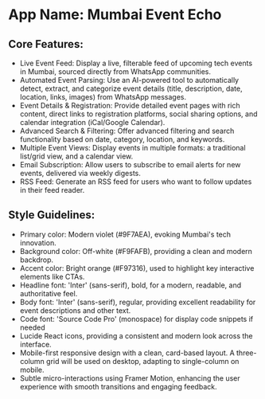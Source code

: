 # **App Name**: Mumbai Event Echo

## Core Features:

- Live Event Feed: Display a live, filterable feed of upcoming tech events in Mumbai, sourced directly from WhatsApp communities.
- Automated Event Parsing: Use an AI-powered tool to automatically detect, extract, and categorize event details (title, description, date, location, links, images) from WhatsApp messages. 
- Event Details & Registration: Provide detailed event pages with rich content, direct links to registration platforms, social sharing options, and calendar integration (iCal/Google Calendar).
- Advanced Search & Filtering: Offer advanced filtering and search functionality based on date, category, location, and keywords.
- Multiple Event Views: Display events in multiple formats: a traditional list/grid view, and a calendar view.
- Email Subscription: Allow users to subscribe to email alerts for new events, delivered via weekly digests.
- RSS Feed: Generate an RSS feed for users who want to follow updates in their feed reader.

## Style Guidelines:

- Primary color: Modern violet (#9F7AEA), evoking Mumbai's tech innovation. 
- Background color: Off-white (#F9FAFB), providing a clean and modern backdrop. 
- Accent color: Bright orange (#F97316), used to highlight key interactive elements like CTAs.
- Headline font: 'Inter' (sans-serif), bold, for a modern, readable, and authoritative feel. 
- Body font: 'Inter' (sans-serif), regular, providing excellent readability for event descriptions and other text. 
- Code font: 'Source Code Pro' (monospace) for display code snippets if needed
- Lucide React icons, providing a consistent and modern look across the interface. 
- Mobile-first responsive design with a clean, card-based layout. A three-column grid will be used on desktop, adapting to single-column on mobile.
- Subtle micro-interactions using Framer Motion, enhancing the user experience with smooth transitions and engaging feedback. 